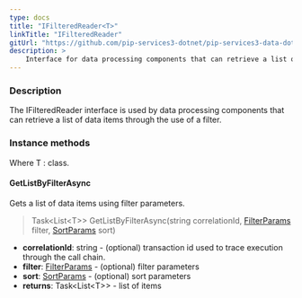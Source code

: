 ```yaml
---
type: docs
title: "IFilteredReader<T>"
linkTitle: "IFilteredReader"
gitUrl: "https://github.com/pip-services3-dotnet/pip-services3-data-dotnet"
description: >
    Interface for data processing components that can retrieve a list of data items through the use of a filter.
---
```


### Description

The IFilteredReader interface is used by data processing components that can retrieve a list of data items through the use of a filter.

### Instance methods

Where T : class.

#### GetListByFilterAsync
Gets a list of data items using filter parameters.

> Task\<List\<T\>\> GetListByFilterAsync(string correlationId, [FilterParams](../../../commons/data/filter_params) filter, [SortParams](../../../commons/data/sort_params) sort)

- **correlationId**: string - (optional) transaction id used to trace execution through the call chain.
- **filter**: [FilterParams](../../../commons/data/filter_params) - (optional) filter parameters
- **sort**: [SortParams](../../../commons/data/sort_params) - (optional) sort parameters
- **returns**: Task\<List\<T\>\> - list of items

